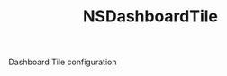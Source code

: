 ﻿---
uid: crmscript_ref_NSDashboardTile
title: NSDashboardTile
intellisense: Void.NSDashboardTile
keywords: NSDashboardTile
so.topic: reference
---

Dashboard Tile configuration
